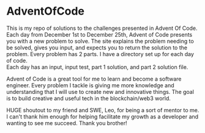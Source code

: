 # AdventOfCode

This is my repo of solutions to the challenges presented in Advent Of Code.
Each day from December 1st to December 25th, Advent of Code presents you with
  a new problem to solve.  The site explains the problem needing to be solved,
  gives you input, and expects you to return the solution to the problem.
Every problem has 2 parts.  I have a directory set up for each day of code.  
  Each day has an input, input test, part 1 solution, and part 2 solution file.

Advent of Code is a great tool for me to learn and become a software engineer.
Every problem I tackle is giving me more knowledge and understanding that I will
use to create new and innovative things.  The goal is to build creative and useful tech
in the blockchain/web3 world.

HUGE shoutout to my friend and SWE, Leo, for being a sort of mentor to me.  I can't
thank him enough for helping facilitate my growth as a developer and wanting to see 
me succeed.  Thank you brother!

